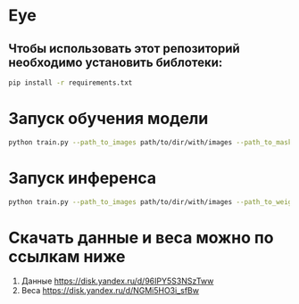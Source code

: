 # Eye

## Чтобы использовать этот репозиторий необходимо установить библотеки:

```bash
pip install -r requirements.txt
```

# Запуск обучения модели

```bash
python train.py --path_to_images path/to/dir/with/images --path_to_masks path/to/dir/with/masks --epochs 100 --encoder "timm-efficientnet-b5" --bacth_size 2 --imgsz 608 --lr 0.003
```

# Запуск инференса

```bash
python train.py --path_to_images path/to/dir/with/images --path_to_weights full/path/to/weights --min_size_area 200 --output_path predicted_masks
```

# Скачать данные и веса можно по сcылкам ниже
1. Данные https://disk.yandex.ru/d/96IPY5S3NSzTww
2. Веса https://disk.yandex.ru/d/NGMi5HO3i_sfBw
